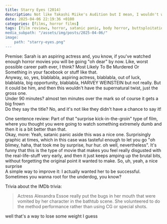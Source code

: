 ```yaml
---
title: Starry Eyes (2014)
description: Not like Takashi Miike's Audition but I mean, I wouldn't want to be there either
date: 2025-04-06 22:19:36 +0100
categories: [films, horror films]
tags: [film reviews, horror, satanic panic, body horror, buttsploitation, they don't say the title]
media_subpath: "/assets/img/posts/2025-04-06/"
image:
    path: "starry-eyes.png"
---
```

<span class="reviewsection">Premise:</span> Sarah is an aspiring actress and, you know, if you've watched enough horror movies you will be going "oh dear" by now. Like, worst possible career path ever, I think? Most Likely To Be Murdered Or Something in your facebook or stuff like that.<br/>Anyway, so, yes, blablabla, aspiring actress, blablabla, out of luck, blablabla, big opportunity, blablabla, HARVEY WEINSTEIN but not really. But it could be him, and then this wouldn't have the supernatural twist, just the gross one.<br/>
<span class="reviewsection">Under 90 minutes?</span> almost ten minutes over the mark so of course it gets a big frown<br/>
<span class="reviewsection">Do they say the title?</span> No, and it's not like they didn't have a chance to say it!

<span class="reviewsection">One sentence review:</span> Part of that "surprise kick-in-the-groin" type of film, where you thought you were going to watch something extremely dumb and then it is a bit better than that.<br/>
<span class="reviewsection">Okay, more:</span> Yeah, satanic panic aside this was a nice one. Surprisingly graphic at times, which in this case was tasteful enough to let you go "oh blimey, haha, that took me by surprise, hur hur. oh well, nevertheless". It's funny that this is the type of movie that makes you feel really disgusted with the real-life-stuff very early, and then it just keeps amping up the brutal bits, without forgetting the original point it wanted to make. So, uh, yeah, a nice surprise<br/>
<span class="reviewsection">A simple way to improve it:</span> I actually wanted her to be successful. Sometimes you wanna root for the underdog, you know?

<span class="reviewsection">Trivia about the IMDb trivia:</span>
> Actress Alexandra Essoe really put the bugs in her mouth that were vomited by her character in the bathtub scene. She volunteered to do the method performance rather than using CG or special shots.

well that's a way to lose some weight I guess
